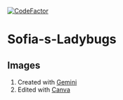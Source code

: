 [![CodeFactor](https://www.codefactor.io/repository/github/krasipeace/sofia-s-ladybugs/badge)](https://www.codefactor.io/repository/github/krasipeace/sofia-s-ladybugs)

# Sofia-s-Ladybugs



## Images 

1. Created with [Gemini](https://gemini.google.com/app)
2. Edited with [Canva](https://www.canva.com/)
